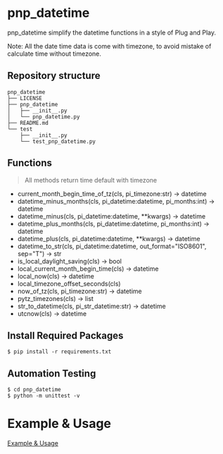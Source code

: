 
# pnp_datetime
pnp_datetime simplify the datetime functions in a style of Plug and Play.

Note: All the date time data is come with timezone, to avoid mistake of calculate time without timezone.


## Repository structure
    pnp_datetime
    ├── LICENSE
    ├── pnp_datetime
    │   ├── __init__.py
    │   └── pnp_datetime.py
    ├── README.md
    └── test
        ├── __init__.py
        └── test_pnp_datetime.py

## Functions
> All methods return time default with timezone

* current_month_begin_time_of_tz(cls, pi_timezone:str) -> datetime
* datetime_minus_months(cls, pi_datetime:datetime, pi_months:int) -> datetime
* datetime_minus(cls, pi_datetime:datetime, **kwargs) -> datetime
* datetime_plus_months(cls, pi_datetime:datetime, pi_months:int) -> datetime
* datetime_plus(cls, pi_datetime:datetime, **kwargs) -> datetime
* datetime_to_str(cls, pi_datetime:datetime, out_format="ISO8601", sep="T") -> str
* is_local_daylight_saving(cls) -> bool
* local_current_month_begin_time(cls) -> datetime
* local_now(cls) -> datetime
* local_timezone_offset_seconds(cls)
* now_of_tz(cls, pi_timezone:str) -> datetime
* pytz_timezones(cls) -> list
* str_to_datetime(cls, pi_str_datetime:str) -> datetime
* utcnow(cls) -> datetime

## Install Required Packages
	$ pip install -r requirements.txt

## Automation Testing
	$ cd pnp_datetime
	$ python -m unittest -v

# Example & Usage
[Example & Usage](./ExampleAndUsage.md)
